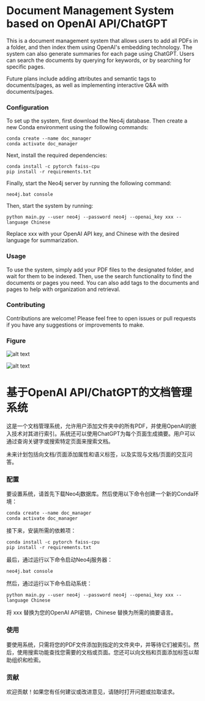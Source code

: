 # Document Management System based on OpenAI API/ChatGPT

This is a document management system that allows users to add all PDFs in a folder, and then index them using OpenAI's embedding technology. The system can also generate summaries for each page using ChatGPT. Users can search the documents by querying for keywords, or by searching for specific pages.

Future plans include adding attributes and semantic tags to documents/pages, as well as implementing interactive Q&A with documents/pages.

### Configuration

To set up the system, first download the Neo4j database. Then create a new Conda environment using the following commands:

```
conda create --name doc_manager
conda activate doc_manager
```

Next, install the required dependencies:

```
conda install -c pytorch faiss-cpu
pip install -r requirements.txt
```

Finally, start the Neo4j server by running the following command:

```neo4j.bat console```

Then, start the system by running:

```python main.py --user neo4j --password neo4j --openai_key xxx --language Chinese```

Replace xxx with your OpenAI API key, and Chinese with the desired language for summarization.

### Usage

To use the system, simply add your PDF files to the designated folder, and wait for them to be indexed. Then, use the search functionality to find the documents or pages you need. You can also add tags to the documents and pages to help with organization and retrieval.

### Contributing

Contributions are welcome! Please feel free to open issues or pull requests if you have any suggestions or improvements to make.

### Figure

![alt text](fig/fig1.png)

![alt text](fig/fig2.png)

# 基于OpenAI API/ChatGPT的文档管理系统

这是一个文档管理系统，允许用户添加文件夹中的所有PDF，并使用OpenAI的嵌入技术对其进行索引。系统还可以使用ChatGPT为每个页面生成摘要。用户可以通过查询关键字或搜索特定页面来搜索文档。

未来计划包括向文档/页面添加属性和语义标签，以及实现与文档/页面的交互问答。

### 配置

要设置系统，请首先下载Neo4j数据库。然后使用以下命令创建一个新的Conda环境：

```
conda create --name doc_manager
conda activate doc_manager
```

接下来，安装所需的依赖项：

```
conda install -c pytorch faiss-cpu
pip install -r requirements.txt
```

最后，通过运行以下命令启动Neo4j服务器：

```neo4j.bat console```

然后，通过运行以下命令启动系统：

```python main.py --user neo4j --password neo4j --openai_key xxx --language Chinese```

将 xxx 替换为您的OpenAI API密钥，Chinese 替换为所需的摘要语言。

### 使用

要使用系统，只需将您的PDF文件添加到指定的文件夹中，并等待它们被索引。然后，使用搜索功能查找您需要的文档或页面。您还可以向文档和页面添加标签以帮助组织和检索。

### 贡献

欢迎贡献！如果您有任何建议或改进意见，请随时打开问题或拉取请求。

